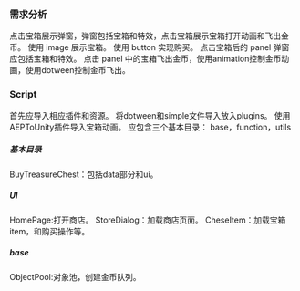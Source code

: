 ### 需求分析
点击宝箱展示弹窗，弹窗包括宝箱和特效，点击宝箱展示宝箱打开动画和飞出金币。
使用 image 展示宝箱。
使用 button 实现购买。
点击宝箱后的 panel 弹窗应包括宝箱和特效。
点击 panel 中的宝箱飞出金币，使用animation控制金币动画，使用dotween控制金币飞出。

### Script
首先应导入相应插件和资源。
将dotween和simple文件导入放入plugins。
使用AEPToUnity插件导入宝箱动画。
应包含三个基本目录：
base，function，utils

##### 基本目录
BuyTreasureChest：包括data部分和ui。

##### UI
HomePage:打开商店。
StoreDialog：加载商店页面。
CheseItem：加载宝箱item，和购买操作等。

##### base
ObjectPool:对象池，创建金币队列。
